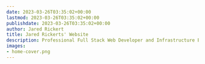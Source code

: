 ```yaml
---
date: 2023-03-26T03:35:02+00:00
lastmod: 2023-03-26T03:35:02+00:00
publishdate: 2023-03-26T03:35:02+00:00
author: Jared Rickert
title: Jared Rickerts' Website
description: Professional Full Stack Web Developer and Infrastructure Engineer
images:
- home-cover.png
---
```


